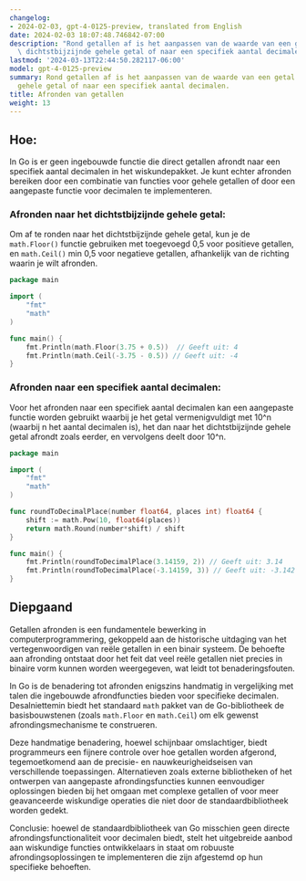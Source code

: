 ```yaml
---
changelog:
- 2024-02-03, gpt-4-0125-preview, translated from English
date: 2024-02-03 18:07:48.746842-07:00
description: "Rond getallen af is het aanpassen van de waarde van een getal naar het\
  \ dichtstbijzijnde gehele getal of naar een specifiek aantal decimalen. Programmeurs\u2026"
lastmod: '2024-03-13T22:44:50.282117-06:00'
model: gpt-4-0125-preview
summary: Rond getallen af is het aanpassen van de waarde van een getal naar het dichtstbijzijnde
  gehele getal of naar een specifiek aantal decimalen.
title: Afronden van getallen
weight: 13
---
```


## Hoe:
In Go is er geen ingebouwde functie die direct getallen afrondt naar een specifiek aantal decimalen in het wiskundepakket. Je kunt echter afronden bereiken door een combinatie van functies voor gehele getallen of door een aangepaste functie voor decimalen te implementeren.

### Afronden naar het dichtstbijzijnde gehele getal:
Om af te ronden naar het dichtstbijzijnde gehele getal, kun je de `math.Floor()` functie gebruiken met toegevoegd 0,5 voor positieve getallen, en `math.Ceil()` min 0,5 voor negatieve getallen, afhankelijk van de richting waarin je wilt afronden.

```go
package main

import (
	"fmt"
	"math"
)

func main() {
	fmt.Println(math.Floor(3.75 + 0.5))  // Geeft uit: 4
	fmt.Println(math.Ceil(-3.75 - 0.5)) // Geeft uit: -4
}
```

### Afronden naar een specifiek aantal decimalen:
Voor het afronden naar een specifiek aantal decimalen kan een aangepaste functie worden gebruikt waarbij je het getal vermenigvuldigt met 10^n (waarbij n het aantal decimalen is), het dan naar het dichtstbijzijnde gehele getal afrondt zoals eerder, en vervolgens deelt door 10^n.

```go
package main

import (
	"fmt"
	"math"
)

func roundToDecimalPlace(number float64, places int) float64 {
	shift := math.Pow(10, float64(places))
	return math.Round(number*shift) / shift
}

func main() {
	fmt.Println(roundToDecimalPlace(3.14159, 2)) // Geeft uit: 3.14
	fmt.Println(roundToDecimalPlace(-3.14159, 3)) // Geeft uit: -3.142
}
```

## Diepgaand
Getallen afronden is een fundamentele bewerking in computerprogrammering, gekoppeld aan de historische uitdaging van het vertegenwoordigen van reële getallen in een binair systeem. De behoefte aan afronding ontstaat door het feit dat veel reële getallen niet precies in binaire vorm kunnen worden weergegeven, wat leidt tot benaderingsfouten.

In Go is de benadering tot afronden enigszins handmatig in vergelijking met talen die ingebouwde afrondfuncties bieden voor specifieke decimalen. Desalniettemin biedt het standaard `math` pakket van de Go-bibliotheek de basisbouwstenen (zoals `math.Floor` en `math.Ceil`) om elk gewenst afrondingsmechanisme te construeren.

Deze handmatige benadering, hoewel schijnbaar omslachtiger, biedt programmeurs een fijnere controle over hoe getallen worden afgerond, tegemoetkomend aan de precisie- en nauwkeurigheidseisen van verschillende toepassingen. Alternatieven zoals externe bibliotheken of het ontwerpen van aangepaste afrondingsfuncties kunnen eenvoudiger oplossingen bieden bij het omgaan met complexe getallen of voor meer geavanceerde wiskundige operaties die niet door de standaardbibliotheek worden gedekt.

Conclusie: hoewel de standaardbibliotheek van Go misschien geen directe afrondingsfunctionaliteit voor decimalen biedt, stelt het uitgebreide aanbod aan wiskundige functies ontwikkelaars in staat om robuuste afrondingsoplossingen te implementeren die zijn afgestemd op hun specifieke behoeften.
